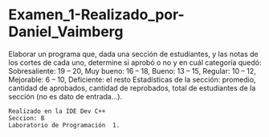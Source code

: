 # Examen_1-Realizado_por-Daniel_Vaimberg #

  Elaborar un programa que, dada una sección de estudiantes, y las notas de los cortes de cada uno, determine si aprobó o no y en cuál categoría quedó:
Sobresaliente: 19 – 20, Muy bueno: 16 – 18, Bueno: 13 – 15, Regular: 10 – 12, Mejorable: 6 – 10, Deficiente: el resto
Estadísticas de la sección: promedio, cantidad de aprobados, cantidad de reprobados, total de estudiantes de la sección (no es dato de entrada...). 


    Realizado en la IDE Dev C++
    Seccion: B
    Laboratorio de Programación  1.
